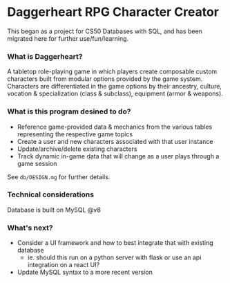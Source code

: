 # Daggerheart RPG Character Creator

This began as a project for CS50 Databases with SQL, and has been migrated here for further use/fun/learning. 

### What is Daggerheart?

A tabletop role-playing game in which players create composable custom characters built from modular options provided by the game system.
Characters are differentiated in the game options by their ancestry, culture, vocation & specialization (class & subclass), equipment (armor & weapons).

### What is this program desined to do?

- Reference game-provided data & mechanics from the various tables representing the respective game topics
- Create a user and new characters associated with that user instance
- Update/archive/delete existing characters
- Track dynamic in-game data that will change as a user plays through a game session

See `db/DESIGN.mg` for further details.

### Technical considerations

Database is built on MySQL @v8

### What's next?

- Consider a UI framework and how to best integrate that with existing database 
  - ie. should this run on a python server with flask or use an api integration on a react UI? 
- Update MySQL syntax to a more recent version

